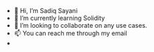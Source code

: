 - 👋 Hi, I’m Sadiq Sayani
- 🌱 I’m currently learning Solidity
- 💞️ I’m looking to collaborate on any use cases.
- 📫 You can reach me through my email 
- 
<!---
sadiq9221/sadiq9221 is a ✨ special ✨ repository because its `README.md` (this file) appears on your GitHub profile.
You can click the Preview link to take a look at your changes.
--->
